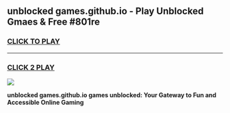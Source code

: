 
## unblocked games.github.io - Play Unblocked Gmaes & Free #801re
<h3>
<a href="https://premium.freeplayer.one?title=unblocked_games.github.io&ref=03M">CLICK TO PLAY</a></h3>
<hr>

<h3>
<a href="https://premium.freeplayer.one?title=unblocked_games.github.io&ref=03M">CLICK 2 PLAY</a>
  
</h3>

<a href="https://premium.freeplayer.one?title=unblocked_games.github.io&ref=03M"><img src="https://clearcache.store/games.png"></a>


**unblocked games.github.io games unblocked: Your Gateway to Fun and Accessible Online Gaming**
